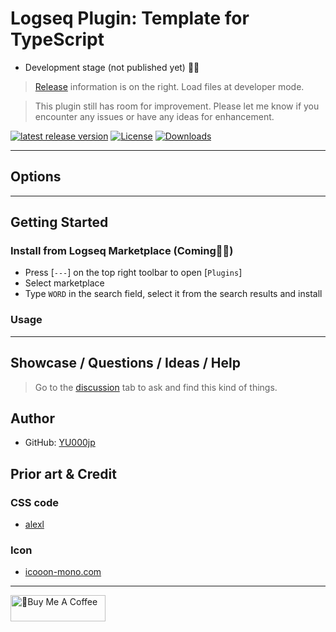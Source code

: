 # Logseq Plugin: Template for TypeScript

- Development stage (not published yet) 👷🚧

> [Release](https://github.com/YU000jp/logseq-plugin-template-typescript/releases) information is on the right. Load files at developer mode.

> This plugin still has room for improvement. Please let me know if you encounter any issues or have any ideas for enhancement.

[![latest release version](https://img.shields.io/github/v/release/YU000jp/logseq-plugin-template-typescript)](https://github.com/YU000jp/logseq-plugin-template-typescript/releases)
[![License](https://img.shields.io/github/license/YU000jp/logseq-plugin-template-typescript?color=blue)](https://github.com/YU000jp/logseq-plugin-template-typescript/LICENSE)
[![Downloads](https://img.shields.io/github/downloads/YU000jp/logseq-plugin-template-typescript/total.svg)](https://github.com/YU000jp/logseq-plugin-template-typescript/releases)
<!-- Published 2023 -->

---

## Options

---

## Getting Started

### Install from Logseq Marketplace (Coming👷🚧)

- Press [`---`] on the top right toolbar to open [`Plugins`]
- Select marketplace
- Type `WORD` in the search field, select it from the search results and install

### Usage

---

## Showcase / Questions / Ideas / Help

> Go to the [discussion](https://github.com/YU000jp/logseq-plugin-template-typescript/discussions) tab to ask and find this kind of things.

## Author

- GitHub: [YU000jp](https://github.com/YU000jp)

## Prior art & Credit

### CSS code

- [alexl](https://codeberg.org/alexl/for-logseq)

### Icon

- [icooon-mono.com](https://icooon-mono.com/)

---

<a href="https://www.buymeacoffee.com/yu000japan" target="_blank"><img src="https://cdn.buymeacoffee.com/buttons/v2/default-violet.png" alt="🍌Buy Me A Coffee" style="height: 42px;width: 152px" ></a>
